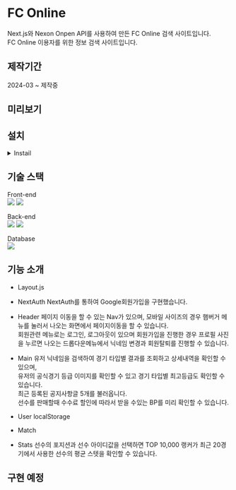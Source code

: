 # FC Online
Next.js와 Nexon Onpen API를 사용하여 만든 FC Online 검색 사이트입니다.<br />
FC Online 이용자를 위한 정보 검색 사이트입니다.

## 제작기간
2024-03 ~ 제작중

## 미리보기

## 설치
<details>
<summary>Instail</summary>
npx create-next-app .<br/>
npm install sass<br/>
npm install axios<br/>
npm install @next/third-parties<br/>
npm install swiper<br/>
npm install mongodb<br/>
npm install mongoose<br/>
npm install next-auth<br/>
npm install bcrypt
</details>

## 기술 스택
Front-end<br>
<img src="https://img.shields.io/badge/react-61DAFB?style=for-the-badge&logo=react&logoColor=white">
<img src="https://img.shields.io/badge/javascript-F7DF1E?style=for-the-badge&logo=javascript&logoColor=white">

Back-end<br>
<img src="https://img.shields.io/badge/node.js-339933?style=for-the-badge&logo=node.js&logoColor=white">
<img src="https://img.shields.io/badge/nodemon-76D04B?style=for-the-badge&logo=nodemon&logoColor=white">

Database<br>
<img src="https://img.shields.io/badge/mongodb-47A248?style=for-the-badge&logo=mongodb&logoColor=white">

## 기능 소개
- Layout.js

- NextAuth
NextAuth를 통하여 Google회원가입을 구현했습니다.

- Header
페이지 이동을 할 수 있는 Nav가 있으며, 모바일 사이즈의 경우 햄버거 메뉴를 눌러서 나오는 화면에서 페이지이동을 할 수 있습니다.<br/>
회원관련 메뉴로는 로그인, 로그아웃이 있으며 회원가입을 진행한 경우 프로필 사진을 누르면 나오는 드롭다운메뉴에서 닉네임 변경과 회원탈퇴를 진행할 수 있습니다.

- Main
유저 닉네임을 검색하여 경기 타입별 결과를 조회하고 상세내역을 확인할 수 있으며,<br />
유저의 공식경기 등급 이미지를 확인할 수 있고 경기 타입별 최고등급도 확인할 수 있습니다.<br />
최근 등록된 공지사항글 5개를 불러옵니다.<br/>
선수를 판매할때 수수료 할인에 따라서 받을 수있는 BP를 미리 확인할 수 있습니다.

- User
localStorage

- Match

- Stats
선수의 포지션과 선수 아이디값을 선택하면 TOP 10,000 랭커가 최근 20경기에서 사용한 선수의 평균 스텟을 확인할 수 있습니다.<br />

## 구현 예정
